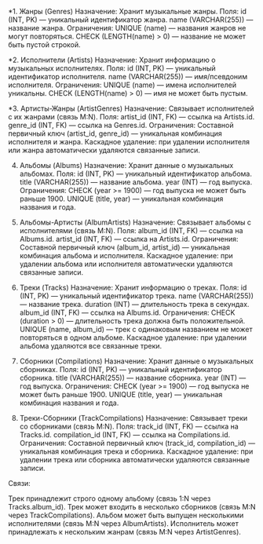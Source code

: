 *1. Жанры (Genres)
Назначение: 
Хранит музыкальные жанры.
Поля:
id (INT, PK) — уникальный идентификатор жанра.
name (VARCHAR(255)) — название жанра.
Ограничения:
UNIQUE (name) — названия жанров не могут повторяться.
CHECK (LENGTH(name) > 0) — название не может быть пустой строкой.

*2. Исполнители (Artists)
Назначение: Хранит информацию о музыкальных исполнителях.
Поля:
id (INT, PK) — уникальный идентификатор исполнителя.
name (VARCHAR(255)) — имя/псевдоним исполнителя.
Ограничения:
UNIQUE (name) — имена исполнителей уникальны.
CHECK (LENGTH(name) > 0) — имя не может быть пустым.

*3. Артисты-Жанры (ArtistGenres)
Назначение: Связывает исполнителей с их жанрами (связь M:N).
Поля:
artist_id (INT, FK) — ссылка на Artists.id.
genre_id (INT, FK) — ссылка на Genres.id.
Ограничения:
Составной первичный ключ (artist_id, genre_id) — уникальная комбинация исполнителя и жанра.
Каскадное удаление: при удалении исполнителя или жанра автоматически удаляются связанные записи.

4. Альбомы (Albums)
Назначение: Хранит данные о музыкальных альбомах.
Поля:
id (INT, PK) — уникальный идентификатор альбома.
title (VARCHAR(255)) — название альбома.
year (INT) — год выпуска.
Ограничения:
CHECK (year >= 1900) — год выпуска не может быть раньше 1900.
UNIQUE (title, year) — уникальная комбинация названия и года.

5. Альбомы-Артисты (AlbumArtists)
Назначение: Связывает альбомы с исполнителями (связь M:N).
Поля:
album_id (INT, FK) — ссылка на Albums.id.
artist_id (INT, FK) — ссылка на Artists.id.
Ограничения:
Составной первичный ключ (album_id, artist_id) — уникальная комбинация альбома и исполнителя.
Каскадное удаление: при удалении альбома или исполнителя автоматически удаляются связанные записи.

6. Треки (Tracks)
Назначение: Хранит информацию о треках.
Поля:
id (INT, PK) — уникальный идентификатор трека.
name (VARCHAR(255)) — название трека.
duration (INT) — длительность трека в секундах.
album_id (INT, FK) — ссылка на Albums.id.
Ограничения:
CHECK (duration > 0) — длительность трека должна быть положительной.
UNIQUE (name, album_id) — трек с одинаковым названием не может повторяться в одном альбоме.
Каскадное удаление: при удалении альбома удаляются все связанные треки.

7. Сборники (Compilations)
Назначение: Хранит данные о музыкальных сборниках.
Поля:
id (INT, PK) — уникальный идентификатор сборника.
title (VARCHAR(255)) — название сборника.
year (INT) — год выпуска.
Ограничения:
CHECK (year >= 1900) — год выпуска не может быть раньше 1900.
UNIQUE (title, year) — уникальная комбинация названия и года.

8. Треки-Сборники (TrackCompilations)
Назначение: Связывает треки со сборниками (связь M:N).
Поля:
track_id (INT, FK) — ссылка на Tracks.id.
compilation_id (INT, FK) — ссылка на Compilations.id.
Ограничения:
Составной первичный ключ (track_id, compilation_id) — уникальная комбинация трека и сборника.
Каскадное удаление: при удалении трека или сборника автоматически удаляются связанные записи.

Связи:

Трек принадлежит строго одному альбому (связь 1:N через Tracks.album_id).
Трек может входить в несколько сборников (связь M:N через TrackCompilations).
Альбом может быть выпущен несколькими исполнителями (связь M:N через AlbumArtists).
Исполнитель может принадлежать к нескольким жанрам (связь M:N через ArtistGenres).

